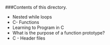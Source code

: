 ###Contents of this directory.
 - Nested while loops
 - C- Functions
 - Learning to Program in C
 - What is the purpose of a function prototype?
 - C - Header files
